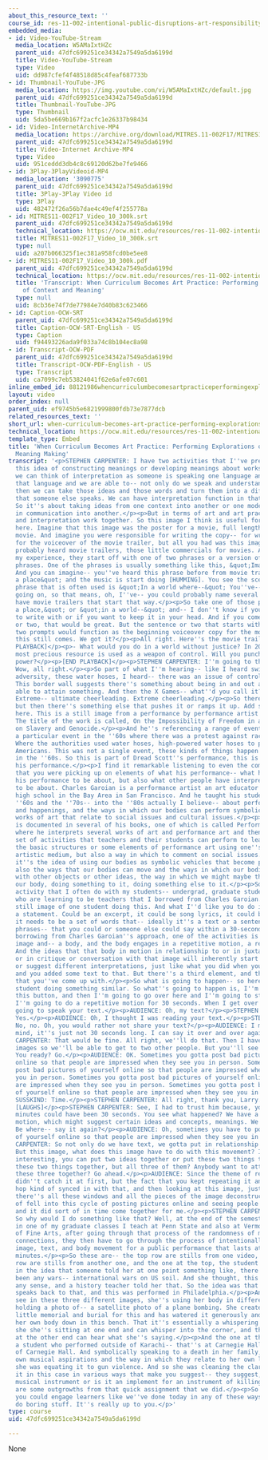```yaml
---
about_this_resource_text: ''
course_id: res-11-002-intentional-public-disruptions-art-responsibility-and-pedagogy-fall-2017
embedded_media:
- id: Video-YouTube-Stream
  media_location: W5AMaIxtHZc
  parent_uid: 47dfc699251ce34342a7549a5da6199d
  title: Video-YouTube-Stream
  type: Video
  uid: dd987cfef4f48518d85c4feaf687733b
- id: Thumbnail-YouTube-JPG
  media_location: https://img.youtube.com/vi/W5AMaIxtHZc/default.jpg
  parent_uid: 47dfc699251ce34342a7549a5da6199d
  title: Thumbnail-YouTube-JPG
  type: Thumbnail
  uid: 5da5be669b167f2acfc1e26337b98434
- id: Video-InternetArchive-MP4
  media_location: https://archive.org/download/MITRES.11-002F17/MITRES11-002F17_Video_10_300k.mp4
  parent_uid: 47dfc699251ce34342a7549a5da6199d
  title: Video-Internet Archive-MP4
  type: Video
  uid: 951ceddd3db4c8c69120d62be7fe9466
- id: 3Play-3PlayVideoid-MP4
  media_location: '3090775'
  parent_uid: 47dfc699251ce34342a7549a5da6199d
  title: 3Play-3Play Video id
  type: 3Play
  uid: 482472f26a56b7dae4c49ef4f255778a
- id: MITRES11-002F17_Video_10_300k.srt
  parent_uid: 47dfc699251ce34342a7549a5da6199d
  technical_location: https://ocw.mit.edu/resources/res-11-002-intentional-public-disruptions-art-responsibility-and-pedagogy-fall-2017/videos/performing-explorations/when-curriculum-becomes-art-practice-performing-explorations-of-context-and-meaning-making/MITRES11-002F17_Video_10_300k.srt
  title: MITRES11-002F17_Video_10_300k.srt
  type: null
  uid: a207b066325f1ec381a958fcd0be5ee8
- id: MITRES11-002F17_Video_10_300k.pdf
  parent_uid: 47dfc699251ce34342a7549a5da6199d
  technical_location: https://ocw.mit.edu/resources/res-11-002-intentional-public-disruptions-art-responsibility-and-pedagogy-fall-2017/videos/performing-explorations/when-curriculum-becomes-art-practice-performing-explorations-of-context-and-meaning-making/MITRES11-002F17_Video_10_300k.pdf
  title: 'Transcript: When Curriculum Becomes Art Practice: Performing Explorations
    of Context and Meaning'
  type: null
  uid: 8cb36e74f7de77984e7d40b83c623466
- id: Caption-OCW-SRT
  parent_uid: 47dfc699251ce34342a7549a5da6199d
  title: Caption-OCW-SRT-English - US
  type: Caption
  uid: f94493226ada9f033a74c8b104ec8a98
- id: Transcript-OCW-PDF
  parent_uid: 47dfc699251ce34342a7549a5da6199d
  title: Transcript-OCW-PDF-English - US
  type: Transcript
  uid: ca7099c7eb53824041f62e6afe07c601
inline_embed_id: 88121986whencurriculumbecomesartpracticeperformingexplorationsofcontextandmeaningmaking64847442
layout: video
order_index: null
parent_uid: ef9745b5e6821999800fdb73e7877dcb
related_resources_text: ''
short_url: when-curriculum-becomes-art-practice-performing-explorations-of-context-and-meaning-making
technical_location: https://ocw.mit.edu/resources/res-11-002-intentional-public-disruptions-art-responsibility-and-pedagogy-fall-2017/videos/performing-explorations/when-curriculum-becomes-art-practice-performing-explorations-of-context-and-meaning-making
template_type: Embed
title: 'When Curriculum Becomes Art Practice: Performing Explorations of Context and
  Meaning Making'
transcript: '<p>STEPHEN CARPENTER: I have two activities that I''ve prepared. So interpretation,
  this idea of constructing meanings or developing meanings about works of art, or
  we can think of interpretation as someone is speaking one language and then we take
  that language and we are able to-- not only do we speak and understand this language,
  then we can take those ideas and those words and turn them into a different language
  that someone else speaks. We can have interpretation function in that way as well.
  So it''s about taking ideas from one context into another or one mode of representation
  in communication into another.</p><p>But in terms of art and art practice, art criticism
  and interpretation work together. So this image I think is useful for our purposes
  here. Imagine that this image was the poster for a movie, full length, feature length
  movie. And imagine you were responsible for writing the copy-- for writing the text
  for the voiceover of the movie trailer, but all you had was this image to go by.</p><p>You
  probably heard movie trailers, those little commercials for movies. And usually
  my experience, they start off with one of two phrases or a version of one of two
  phrases. One of the phrases is usually something like this, &quot;Imagine a place--&quot;
  And you can imagine-- you''ve heard this phrase before from movie trailers. &quot;Imagine
  a place&quot; and the music is start doing [HUMMING]. You see the scenery.</p><p>Another
  phrase that is often used is &quot;In a world where--&quot; You''ve-- I see nodding
  going on, so that means, oh, I''ve-- you could probably name several films that
  have movie trailers that start that way.</p><p>So take one of those phrases-- &quot;imagine
  a place,&quot; or &quot;in a world--&quot; and-- I don''t know if you have something
  to write with or if you want to keep it in your head. And if you come up a sentence
  or two, that would be great. But the sentence or two that starts with one of those
  two prompts would function as the beginning voiceover copy for the movie from which
  this still comes. We got it?</p><p>All right. Here''s the movie trailer.</p><p>[VIDEO
  PLAYBACK]</p><p>- What would you do in a world without justice? In 2017, humankind''s
  most precious resource is used as a weapon of control. Will you punch up against
  power?</p><p>[END PLAYBACK]</p><p>STEPHEN CARPENTER: I''m going to that movie. [LAUGHS]
  Wow, all right.</p><p>So part of what I''m hearing-- like I heard swimming upstream,
  adversity, these water hoses, I heard-- there was an issue of control, resistance.
  This border wall suggests there''s something about being in and out and not being
  able to attain something. And then the X Games-- what''d you call it? Cheerleading?
  Extreme-- ultimate cheerleading. Extreme cheerleading.</p><p>So there''s an activity,
  but then there''s something else that pushes it or ramps it up. Add some context
  here. This is a still image from a performance by performance artist Dread Scott.
  The title of the work is called, On the Impossibility of Freedom in a Country Founded
  on Slavery and Genocide.</p><p>And he''s referencing a range of events, but specifically
  a particular event in the ''60s where there was a protest against racial injustice.
  Where the authorities used water hoses, high-powered water hoses to push back African
  Americans. This was not a single event, these kinds of things happen all the time
  in the ''60s. So this is part of Dread Scott''s performance, this is a still from
  his performance.</p><p>I find it remarkable listening to even the comedy trailer,
  that you were picking up on elements of what his performance-- what he intended
  his performance to be about, but also what other people have interpreted his performance
  to be about. Charles Garoian is a performance artist an art educator who also taught
  high school in the Bay Area in San Francisco. And he taught his students in late
  ''60s and the ''70s-- into the ''80s actually I believe-- about performance art
  and happenings, and the ways in which our bodies can perform symbolically to construct
  works of art that relate to social issues and cultural issues.</p><p>So his work
  is documented in several of his books, one of which is called Performing Pedagogy
  where he interprets several works of art and performance art and then provides a
  set of activities that teachers and their students can perform to learn some of
  the basic structures or some elements of performance art using one''s body as an
  artistic medium, but also a way in which to comment on social issues.</p><p>But
  it''s the idea of using our bodies as symbolic vehicles that become powerful. And
  also the ways that our bodies can move and the ways in which our bodies interact
  with other objects or other ideas, the way in which we might maybe think of taking
  our body, doing something to it, doing something else to it.</p><p>So there''s an
  activity that I often do with my students-- undergrad, graduate students, students
  who are learning to be teachers that I borrowed from Charles Garoian. Here''s a
  still image of one student doing this. And what I''d like you to do is to identify
  a statement. Could be an excerpt, it could be song lyrics, it could be a poem, but
  it needs to be a set of words that-- ideally it''s a text or a sentence or several
  phrases-- that you could or someone else could say within a 30-second time period.</p><p>So
  borrowing from Charles Garoian''s approach, one of the activities is to take an
  image and-- a body, and the body engages in a repetitive motion, a repetitive activity.
  And the ideas that that body in motion in relationship to or in juxtaposition with
  or in critique or conversation with that image will inherently start to construct
  or suggest different interpretations, just like what you did when you saw the image
  and you added some text to that. But there''s a third element, and that''s the text
  that you''ve come up with.</p><p>So what is going to happen-- so here''s another
  student doing something similar. So what''s going to happen is, I''m going to hit
  this button, and then I''m going to go over here and I''m going to start performing.
  I''m going to do a repetitive motion for 30 seconds. When I get over there, you''re
  going to speak your text.</p><p>AUDIENCE: Oh, my text?</p><p>STEPHEN CARPENTER:
  Yes.</p><p>AUDIENCE: Oh, I thought I was reading your text.</p><p>STEPHEN CARPENTER:
  No, no. Oh, you would rather not share your text?</p><p>AUDIENCE: I mean, I don''t
  mind, it''s just not 30 seconds long. I can say it over and over again.</p><p>STEPHEN
  CARPENTER: That would be fine. All right, we''ll do that. Then I have two other
  images so we''ll be able to get to two other people. But you''ll see how this works.
  You ready? Go.</p><p>AUDIENCE: OK. Sometimes you gotta post bad pictures of yourself
  online so that people are impressed when they see you in person. Sometimes you gotta
  post bad pictures of yourself online so that people are impressed when they see
  you in person. Sometimes you gotta post bad pictures of yourself online so now people
  are impressed when they see you in person. Sometimes you gotta post bad pictures
  of yourself online so that people are impressed when they see you in person.</p><p>LARRY
  SUSSKIND: Time.</p><p>STEPHEN CARPENTER: All right, thank you, Larry.</p><p>AUDIENCE:
  [LAUGHS]</p><p>STEPHEN CARPENTER: See, I had to trust him because, you know, three
  minutes could have been 30 seconds. You see what happened? We have a repetitive
  motion, which might suggest certain ideas and concepts, meanings. We had this text.
  Be where-- say it again?</p><p>AUDIENCE: Oh, sometimes you have to post bad pictures
  of yourself online so that people are impressed when they see you in person.</p><p>STEPHEN
  CARPENTER: So not only do we have text, we gotta put in relationship to this movement.
  But this image, what does this image have to do with this movement? I mean, it''s
  interesting, you can put two ideas together or put these two things together or
  these two things together, but all three of them? Anybody want to attempt to weave
  these three together? Go ahead.</p><p>AUDIENCE: Since the theme of repetition, I
  didn''t catch it at first, but the fact that you kept repeating it and then your
  hop kind of synced in with that, and then looking at this image, just the fact that
  there''s all these windows and all the pieces of the image deconstructed-- sort
  of fell into this cycle of posting pictures online and seeing people multiple times
  and it did sort of in time come together for me.</p><p>STEPHEN CARPENTER: OK, nice.
  So why would I do something like that? Well, at the end of the semester, the students
  in one of my graduate classes I teach at Penn State and also at Vermont College
  of Fine Arts, after going through that process of the randomness of making those
  connections, they then have to go through the process of intentionally combining
  image, text, and body movement for a public performance that lasts at least five
  minutes.</p><p>So these are-- the top row are stills from one video, the bottom
  row are stills from another one, and the one at the top, the student was interested
  in the idea that someone told her at one point something like, there have never
  been any wars-- international wars on US soil. And she thought, this doesn''t make
  any sense, and a history teacher told her that. So the idea was that this performance
  speaks back to that, and this was performed in Philadelphia.</p><p>And so you can
  see in these three different images, she''s using her body in different ways. She''s
  holding a photo of-- a satellite photo of a plane bombing. She created almost a
  little memorial and burial for this and has watered it generously and then puts
  her own body down in this bench. That it''s essentially a whispering bench where
  she she''s sitting at one end and can whisper into the corner, and the person sitting
  at the other end can hear what she''s saying.</p><p>And the one at the bottom is
  a student who performed outside of Karachi-- that''s at Carnegie Hall, in front
  of Carnegie Hall. And symbolically speaking to a death in her family, but also her
  own musical aspirations and the way in which they relate to her own life, but also
  she was equating it to gun violence. And so she was cleaning the clarinet and puts
  it in this case in various ways that make you suggest-- they suggest, is this a
  musical instrument or is it an implement for an instrument of killing? So these
  are some outgrowths from that quick assignment that we did.</p><p>So in summary,
  you could engage learners like we''ve done today in any of these ways, or you could
  do boring stuff. It''s really up to you.</p>'
type: course
uid: 47dfc699251ce34342a7549a5da6199d

---
```

None